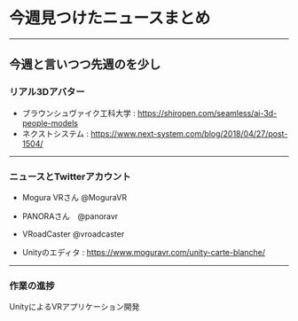 # 今週見つけたニュースまとめ

---

## 今週と言いつつ先週のを少し
### リアル3Dアバター
- ブラウンシュヴァイク工科大学 : https://shiropen.com/seamless/ai-3d-people-models
- ネクストシステム : https://www.next-system.com/blog/2018/04/27/post-1504/

---

### ニュースとTwitterアカウント

- Mogura VRさん @MoguraVR
- PANORAさん　@panoravr
- VRoadCaster @vroadcaster

- Unityのエディタ : https://www.moguravr.com/unity-carte-blanche/

---

### 作業の進捗
UnityによるVRアプリケーション開発
